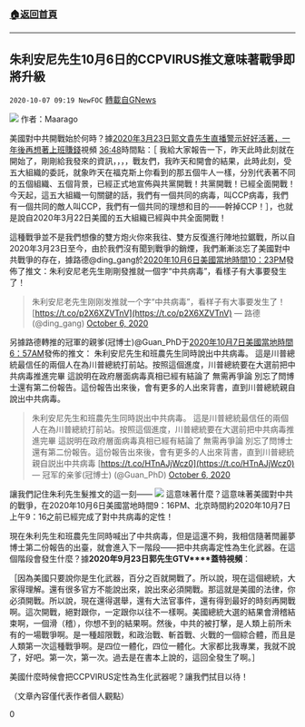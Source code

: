 ###  [:house:返回首頁](https://github.com/ourhimalayas/txt)
---

## 朱利安尼先生10月6日的CCPVIRUS推文意味著戰爭即將升級
`2020-10-07 09:19 NewFOC` [轉載自GNews](https://gnews.org/zh-hant/408713/)

![]()![](https://s3.amazonaws.com/gnews-media-offload/wp-content/uploads/2020/10/07091135/%E6%8D%95%E8%8E%B7_%E5%89%AF%E6%9C%AC-3.png)
作者：Maarago

美國對中共開戰始於何時？據[2020年3月23日郭文貴先生直播警示好好活著，一年後再想著上班賺錢](https://youtu.be/ipthyUlEtnA)視頻 [36:48](https://youtu.be/ipthyUlEtnA?t=2208)時間點：［ 我給大家報告一下，昨天此時此刻就在開始了，剛剛給我發來的資訊，，，，戰友們，我昨天和開會的結果，此時此刻，受五大組織的委託，就象昨天在福克斯上你看到的那五個牛人一樣，分別代表著不同的五個組織、五個背景，已經正式地宣佈與共黨開戰！共黨開戰！已經全面開戰！今天起，這五大組織一句關鍵的話，我們有一個共同的病毒，叫CCP病毒，我們有一個共同的敵人叫CCP，我們有一個共同的理想和目的——幹掉CCP！］，也就是說自2020年3月22日美國的五大組織已經與中共全面開戰！

這種戰爭並不是我們想像的雙方炮火你來我往、雙方反復進行陣地拉鋸戰，所以自2020年3月23日至今，由於我們沒有聞到戰爭的銷煙，我們漸漸淡忘了美國對中共戰爭的存在，據路德@ding\_gang於[2020年10月6日美國當地時間10：23PM](https://twitter.com/ding_gang/status/1313484914055098368)發佈了推文：朱利安尼老先生剛剛發推就一個字“中共病毒”，看樣子有大事要發生了！

> 朱利安尼老先生刚刚发推就一个字“中共病毒”，看样子有大事要发生了！ [https://t.co/p2X6XZVTnV](https://t.co/p2X6XZVTnV)
> — 路德 (@ding\_gang) [October 6, 2020](https://twitter.com/ding_gang/status/1313484914055098368?ref_src=twsrc%5Etfw)

另據路德轉推的冠軍的親爹(冠博士)@Guan\_PhD于[2020年10月7日美國當地時間6：57AM](https://twitter.com/Guan_PhD/status/1313614406777962497)發佈的推文： 朱利安尼先生和班農先生同時說出中共病毒。 這是川普總統最信任的兩個人在為川普總統打前站。按照這個進度，川普總統要在大選前把中共病毒推進完畢 這說明在政府層面病毒真相已經有結論了 無需再爭論 別忘了閆博士還有第二份報告。這份報告出來後，會有更多的人出來背書，直到川普總統親自說出中共病毒。

> 朱利安尼先生和班農先生同時説出中共病毒。
> 這是川普總統最信任的兩個人在為川普總統打前站。按照這個進度，川普總統要在大選前把中共病毒推進完畢
> 這説明在政府層面病毒真相已經有結論了 無需再爭論
> 別忘了閆博士還有第二份報告。這份報告出來後，會有更多的人出來背書，直到川普總統親自説出中共病毒 [https://t.co/HTnAJjWcz0](https://t.co/HTnAJjWcz0)
> — 冠军的亲爹(冠博士) (@Guan\_PhD) [October 6, 2020](https://twitter.com/Guan_PhD/status/1313614406777962497?ref_src=twsrc%5Etfw)

讓我們記住朱利先生髮推文的這一刻——
![]()![](https://s3.amazonaws.com/gnews-media-offload/wp-content/uploads/2020/10/07091207/%E6%8D%95%E8%8E%B74.png)
這意味著什麼？這意味著美國對中共的戰爭，在2020年10月6日美國當地時間9：16PM、北京時間約2020年10月7日上午9：16之前已經完成了對中共病毒的定性！

現在朱利先生和班農先生同時喊出了中共病毒，但是這還不夠，我相信隨著閆麗夢博士第二份報告的出臺，就會進入下一階段——把中共病毒定性為生化武器。在這個階段會發生什麼？據**2020****年****9****月****23****日郭先生****GTV****蓋特視頻**：

［因為美國只要說你是生化武器，百分之百就開戰了。所以說，現在這個總統，大家得理解。還有很多官方不能說出來，說出來必須開戰。那這就是美國的法律，你必須開戰。所以說，現在還得選舉，還有大法官事件，還有得到最好的時刻再開戰啊。這次開戰，絕對跟你，一定跟你以往不一樣啊。美國總統大選的結果會滑稽結束啊，一個滑（稽），你想不到的結果啊。然後，中共的被打擊，是人類上前所未有的一場戰爭啊。是一種超限戰，和政治戰、斬首戰、火戰的一個綜合體，而且是人類第一次這種戰爭啊。是四位一體化，四位一體化。大家都比我專業，我就不說了，好吧。第一次，第一次。過去是在書本上說的，這回全發生了啊。］

美國什麼時候會把CCPVIRUS定性為生化武器呢？讓我們拭目以待！

（文章內容僅代表作者個人觀點）

0

